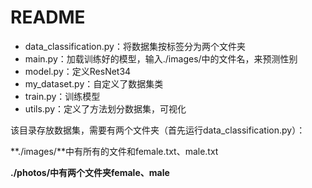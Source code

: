 # README

* data_classification.py：将数据集按标签分为两个文件夹
* main.py：加载训练好的模型，输入./images/中的文件名，来预测性别
* model.py：定义ResNet34
* my_dataset.py：自定义了数据集类
* train.py：训练模型
* utils.py：定义了方法划分数据集，可视化

该目录存放数据集，需要有两个文件夹（首先运行data_classification.py）：

**./images/**中有所有的文件和female.txt、male.txt           

**./photos/**中有两个文件夹**female、male**


